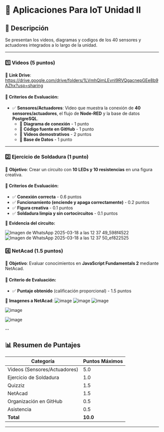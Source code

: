 # 📌 Aplicaciones Para IoT Unidad II

## 📖 Descripción
Se presentan los videos, diagramas y codigos de los 40 sensores y actuadores integrados a lo largo de la unidad.

---



### 1️⃣ Videos (5 puntos)
📌 **Link Drive**: https://drive.google.com/drive/folders/1LVmhQimLEvnl9RVQgacnepGEe8b9AZhx?usp=sharing

#### 🔹 Criterios de Evaluación:
- ✅ **Sensores/Actuadores**: Video que muestra la conexión de **40 sensores/actuadores**, el flujo de **Node-RED** y la base de datos **PostgreSQL**.
  - 📌 **Diagrama de conexión** - 1 punto
  - 📌 **Código fuente en GitHub** - 1 punto
  - 📌 **Videos demostrativos** - 2 puntos
  - 📌 **Base de Datos** - 1 punto


---

### 2️⃣ Ejercicio de Soldadura (1 punto)
📌 **Objetivo**: Crear un circuito con **10 LEDs y 10 resistencias** en una figura creativa.

#### 🔹 Criterios de Evaluación:
- ✅ **Conexión correcta** - 0.6 puntos
- ✅ **Funcionamiento (enciende y apaga correctamente)** - 0.2 puntos
- ✅ **Figura creativa** - 0.1 puntos
- ✅ **Soldadura limpia y sin cortocircuitos** - 0.1 puntos

📸 **Evidencia del circuito:** 

![Imagen de WhatsApp 2025-03-18 a las 12 37 49_598f4522](https://github.com/user-attachments/assets/2a7f5c29-77e2-456a-9856-e22e100b6e37)
![Imagen de WhatsApp 2025-03-18 a las 12 37 50_ef822525](https://github.com/user-attachments/assets/c12b8638-85e7-40f2-a19e-aa3eb76e07e9)



### 4️⃣ NetAcad (1.5 puntos)
📌 **Objetivo**: Evaluar conocimientos en **JavaScript Fundamentals 2** mediante NetAcad.

#### 🔹 Criterio de Evaluación:
- ✅ **Puntaje obtenido** (calificación proporcional) - 1.5 puntos

🔗 **Imagenes a NetAcad**: 
![image](https://github.com/user-attachments/assets/b9dabfa3-e115-4430-9ec7-ac27b8353c1d)
![image](https://github.com/user-attachments/assets/e735e80a-b74e-49a2-aee6-6cfea729056e)
![image](https://github.com/user-attachments/assets/f9204378-949c-4d04-ba0d-13fdfe6c7cd8)


![image](https://github.com/user-attachments/assets/a2dfeb7e-c901-42b7-a16d-cbfbb6f542c6)

![image](https://github.com/user-attachments/assets/4f0312a4-bf6b-43fe-81fb-b038727cc085)



--

## 📊 Resumen de Puntajes

| Categoría              | Puntos Máximos |
|------------------------|---------------|
| Videos (Sensores/Actuadores) | 5.0 |
| Ejercicio de Soldadura | 1.0 |
| Quizziz               | 1.5 |
| NetAcad               | 1.5 |
| Organización en GitHub | 0.5 |
| Asistencia            | 0.5 |
| **Total**             | **10.0** |

---


